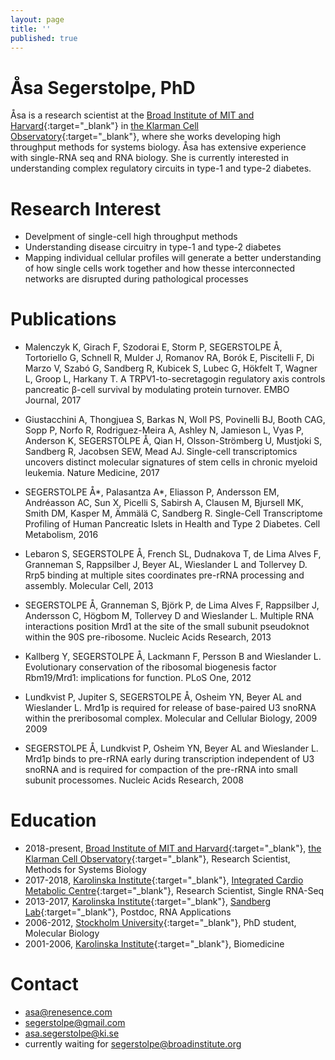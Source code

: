 ```yaml
---
layout: page
title: ''
published: true
---
```


# Åsa Segerstolpe, PhD
Åsa is a research scientist at the [Broad Institute of MIT and Harvard](https://www.broadinstitute.org/){:target="_blank"} in [the Klarman Cell Observatory](https://www.broadinstitute.org/klarman-cell-observatory){:target="_blank"}, where she works developing high throughput methods for systems biology. Åsa has extensive experience with single-RNA seq and RNA biology. She is currently interested in understanding complex regulatory circuits in type-1 and type-2 diabetes.

# Research Interest

- Develpment of single-cell high throughput methods
- Understanding disease circuitry in type-1 and type-2 diabetes
- Mapping individual cellular profiles will generate a better understanding of how single cells work together and how thesse interconnected networks are disrupted during pathological processes


# Publications

- Malenczyk K, Girach F, Szodorai E, Storm P, SEGERSTOLPE Å, Tortoriello G, Schnell R, Mulder J, Romanov RA, Borók E, Piscitelli F, Di Marzo V, Szabó G, Sandberg R, Kubicek S, Lubec G, Hökfelt T, Wagner L, Groop L, Harkany T. A TRPV1-to-secretagogin regulatory axis controls pancreatic β-cell survival by modulating protein turnover. EMBO Journal, 2017

- Giustacchini A, Thongjuea S, Barkas N, Woll PS, Povinelli BJ, Booth CAG, Sopp P, Norfo R, Rodriguez-Meira A, Ashley N, Jamieson L, Vyas P, Anderson K, SEGERSTOLPE Å, Qian H, Olsson-Strömberg U, Mustjoki S, Sandberg R, Jacobsen SEW, Mead AJ. Single-cell transcriptomics uncovers distinct molecular signatures of stem cells in chronic myeloid leukemia. Nature Medicine, 2017

- SEGERSTOLPE Å*, Palasantza A*, Eliasson P, Andersson EM, Andréasson AC, Sun X, Picelli S, Sabirsh A, Clausen M, Bjursell MK, Smith DM, Kasper M, Ämmälä C, Sandberg R. Single-Cell Transcriptome Profiling of Human Pancreatic Islets in Health and Type 2 Diabetes. Cell Metabolism, 2016

- Lebaron S, SEGERSTOLPE Å, French SL, Dudnakova T, de Lima Alves F, Granneman S, Rappsilber J, Beyer AL, Wieslander L and Tollervey D. Rrp5 binding at multiple sites coordinates pre-rRNA processing and assembly. Molecular Cell, 2013

- SEGERSTOLPE Å, Granneman S, Björk P, de Lima Alves F, Rappsilber J, Andersson C, Högbom M, Tollervey D and Wieslander L. Multiple RNA interactions position Mrd1 at the site of the small subunit pseudoknot within the 90S pre-ribosome. Nucleic Acids Research, 2013

- Kallberg Y, SEGERSTOLPE Å, Lackmann F, Persson B and Wieslander L. Evolutionary conservation of the ribosomal biogenesis factor Rbm19/Mrd1: implications for function. PLoS One, 2012

- Lundkvist P, Jupiter S, SEGERSTOLPE Å, Osheim YN, Beyer AL and Wieslander L. Mrd1p is required for release of base-paired U3 snoRNA within the preribosomal complex. Molecular and Cellular Biology, 2009
2009

- SEGERSTOLPE Å, Lundkvist P, Osheim YN, Beyer AL and Wieslander L. Mrd1p binds to pre-rRNA early during transcription independent of U3 snoRNA and is required for compaction of the pre-rRNA into small subunit processomes. Nucleic Acids Research, 2008


# Education

- 2018-present, [Broad Institute of MIT and Harvard](https://www.broadinstitute.org/){:target="_blank"}, [the Klarman Cell Observatory](https://www.broadinstitute.org/klarman-cell-observatory){:target="_blank"}, Research Scientist, Methods for Systems Biology
- 2017-2018, [Karolinska Institute](https://ki.se/en/fyfa/startpage){:target="_blank"}, [Integrated Cardio Metabolic Centre](https://ki.se/en/medh/integrated-cardio-metabolic-centre-icmc){:target="_blank"}, Research Scientist, Single RNA-Seq  
- 2013-2017, [Karolinska Institute](https://ki.se/start){:target="_blank"}, [Sandberg Lab](http://sandberg.cmb.ki.se/index/){:target="_blank"}, Postdoc, RNA Applications
- 2006-2012, [Stockholm University](https://www.su.se/mbw/){:target="_blank"}, PhD student, Molecular Biology 
- 2001-2006, [Karolinska Institute](https://ki.se/en/fyfa/startpage){:target="_blank"}, Biomedicine  


# Contact
- [asa@renesence.com](mailto:email@domain.com)
- [segerstolpe@gmail.com](mailto:email@domain.com)
- [asa.segerstolpe@ki.se](mailto:email@domain.com)
- currently waiting for [segerstolpe@broadinstitute.org](mailto:email@domain.com)
